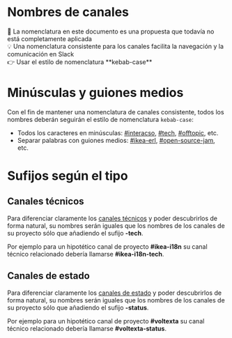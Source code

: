 # Nombres de canales

<aside>
🚧 La nomenclatura en este documento es una propuesta que todavía no está completamente aplicada

</aside>

<aside>
💡 Una nomenclatura consistente para los canales facilita la navegación y la comunicación en Slack

</aside>

<aside>
👉 Usar el estilo de nomenclatura **kebab-case**

</aside>

# Minúsculas y guiones medios

Con el fin de mantener una nomenclatura de canales consistente, todos los nombres deberán seguirán el estilo de nomenclatura `kebab-case`:

- Todos los caracteres en minúsculas: [#interacso](https://interacso.slack.com/archives/C054CB53X), [#tech](https://interacso.slack.com/archives/C0448J9U3KM), [#offtopic](https://interacso.slack.com/archives/C054CB53Z), etc.
- Separar palabras con guiones medios: [#ikea-erl](https://interacso.slack.com/archives/C03N7L301RT), [#open-source-jam](https://interacso.slack.com/archives/C053FD4G8CR), etc.

# Sufijos según el tipo

## Canales técnicos

Para diferenciar claramente los [canales técnicos](Tipos%20de%20canales%209e32712b163e449d8b2086fce5cd4ed7.md) y poder descubrirlos de forma natural, su nombres serán iguales que los nombres de los canales de su proyecto sólo que añadiendo el sufijo **-tech**.

Por ejemplo para un hipotético canal de proyecto **#ikea-i18n** su canal técnico relacionado debería llamarse **#ikea-i18n-tech**.

## Canales de estado

Para diferenciar claramente los [canales de estado](Tipos%20de%20canales%209e32712b163e449d8b2086fce5cd4ed7.md) y poder descubrirlos de forma natural, su nombres serán iguales que los nombres de los canales de su proyecto sólo que añadiendo el sufijo **-status**.

Por ejemplo para un hipotético canal de proyecto **#voltexta** su canal técnico relacionado debería llamarse **#voltexta-status**.